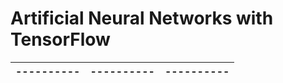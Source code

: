 # Artificial Neural Networks with TensorFlow

|----------|----------|----------|
|----------|----------|----------|